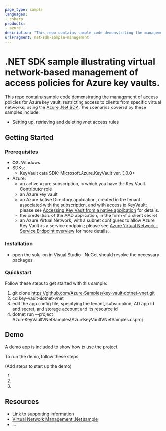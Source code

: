 ```yaml
---
page_type: sample
languages:
- csharp
products:
- azure
description: "This repo contains sample code demonstrating the management of access policies for Azure key vault, restricting access to clients from specific virtual networks, using the Azure .NET SDK."
urlFragment: net-sdk-sample-management
---
```


# .NET SDK sample illustrating virtual network-based management of access policies for Azure key vaults.  

This repo contains sample code demonstrating the management of access policies for Azure key vault, restricting access to clients from specific virtual networks, using the [Azure .Net SDK](https://docs.microsoft.com/en-us/dotnet/api/overview/azure/key-vault?view=azure-dotnet). The scenarios covered by these samples include:

* Setting up, retrieving and deleting vnet access rules


## Getting Started

### Prerequisites

- OS: Windows
- SDKs:
    - KeyVault data SDK: Microsoft.Azure.KeyVault ver. 3.0.0+
- Azure:
    - an active Azure subscription, in which you have the Key Vault Contributor role
	- an Azure key vault
    - an Azure Active Directory application, created in the tenant associated with the subscription, and with access to KeyVault; please see [Accessing Key Vault from a native application](https://blogs.technet.microsoft.com/kv/2016/09/17/accessing-key-vault-from-a-native-application) for details.
    - the credentials of the AAD application, in the form of a client secret
    - an Azure Virtual Network, with a subnet configured to allow Azure Key Vault as a service endpoint; please see [Azure Virtual Network - Service Endpoint overview](https://docs.microsoft.com/en-us/azure/virtual-network/virtual-network-service-endpoints-overview) for more details.
  
### Installation

- open the solution in Visual Studio - NuGet should resolve the necessary packages

### Quickstart
Follow these steps to get started with this sample:

1. git clone https://github.com/Azure-Samples/key-vault-dotnet-vnet.git
2. cd key-vault-dotnet-vnet
4. edit the app.config file, specifying the tenant, subscription, AD app id and secret, and storage account and its resource id
5. dotnet run --project AzureKeyVaultVNetSamples\AzureKeyVaultVNetSamples.csproj

## Demo

A demo app is included to show how to use the project.

To run the demo, follow these steps:

(Add steps to start up the demo)

1.
2.
3.

## Resources

- Link to supporting information
- [Virtual Network Management .Net sample](https://github.com/Azure-Samples/network-dotnet-manage-virtual-network)
- ...

